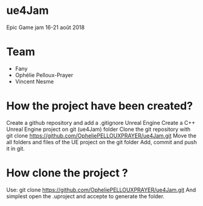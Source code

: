 # ue4Jam
Epic Game jam 16-21 août 2018

Team
=====
- Fany
- Ophélie Pelloux-Prayer
- Vincent Nesme

How the project have been created?
==================================
Create a github repository and add a .gitignore Unreal Engine
Create a C++ Unreal Engine project on git (ue4Jam) folder
Clone the git repository with git clone https://github.com/OpheliePELLOUXPRAYER/ue4Jam.git
Move the all folders and files of the UE project on the git folder
Add, commit and push it in git.

How clone the project ?
========================
Use: git clone https://github.com/OpheliePELLOUXPRAYER/ue4Jam.git
And simplest open the .uproject and accepte to generate the folder. 
